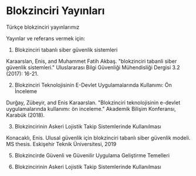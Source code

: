 # Blokzinciri Yayınları
Türkçe blokzinciri yayınlarımız

Yayınlar ve referans vermek için:

1. Blokzinciri tabanlı siber güvenlik sistemleri

Karaarslan, Enis, and Muhammet Fatih Akbaş. "blokzinciri tabanli siber güvenlik sistemleri." Uluslararası Bilgi Güvenliği Mühendisliği Dergisi 3.2 (2017): 16-21.

2. Blokzinciri Teknolojisinin E-Devlet Uygulamalarında Kullanımı: Ön İnceleme

Durğay, Zübeyir, and Enis Karaarslan. "Blokzinciri teknolojisinin e-devlet uygulamalarında kullanımı: ön inceleme." Akademik Bilişim Konferansı, Karabük (2018).

3. Blokzincirinin Askeri Lojistik Takip Sistemlerinde Kullanılması

Konacaklı, Enis. Ulusal güvenlik için blokzinciri tabanlı siber güvenlik modeli. MS thesis. Eskişehir Teknik Üniversitesi, 2019

5. Blokzincirde Güvenli ve Güvenilir Uygulama Geliştirme Temelleri

6. Blokzincirinin Askeri Lojistik Takip Sistemlerinde Kullanılması
